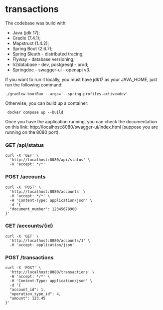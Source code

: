 # transactions

The codebase was build with:
- Java (jdk 17);
- Gradle (7.4.1);
- Mapstruct (1.4.2);
- Spring Boot (2.6.7);
- Spring Sleuth - distributed tracing;
- Flyway - database versioning;
- h2database - dev, postgresql - prod;
- Springdoc - swagger-ui - openapi v3.

If you want to run it locally, you must have jdk17 as your JAVA_HOME, just run the following command:

```
./gradlew bootRun --args='--spring.profiles.active=dev'
```

Otherwise, you can build up a container:

```
 docker compose up --build
```

Once you have the application running, you can check the documentation on this link: http://localhost:8080/swagger-ui/index.html (suppose you are running on the 8080 port).

### GET /api/status

```
curl -X 'GET' \
  'http://localhost:8080/api/status' \
  -H 'accept: */*'
```

### POST /accounts

```
curl -X 'POST' \
  'http://localhost:8080/accounts' \
  -H 'accept: */*' \
  -H 'Content-Type: application/json' \
  -d '{
  "document_number": 12345678900
}'
```

### GET /accounts/{id}

```
curl -X 'GET' \
  'http://localhost:8080/accounts/1' \
  -H 'accept: application/json'
```

### POST /transactions

```
curl -X 'POST' \
  'http://localhost:8080/transactions' \
  -H 'accept: */*' \
  -H 'Content-Type: application/json' \
  -d '{
  "account_id": 1,
  "operation_type_id": 4,
  "amount": 123.45
}'
```

